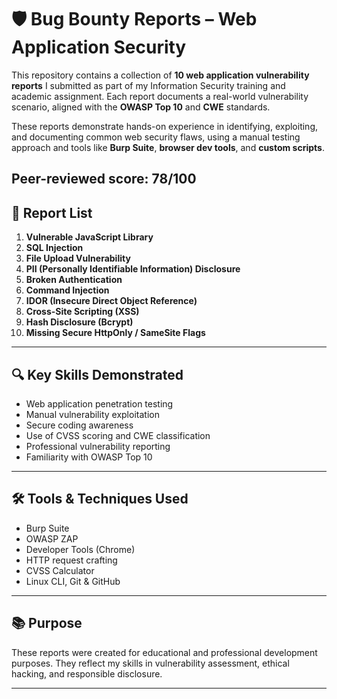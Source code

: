 # 🛡️ Bug Bounty Reports – Web Application Security

This repository contains a collection of **10 web application vulnerability reports** I submitted as part of my Information Security training and academic assignment. Each report documents a real-world vulnerability scenario, aligned with the **OWASP Top 10** and **CWE** standards.

These reports demonstrate hands-on experience in identifying, exploiting, and documenting common web security flaws, using a manual testing approach and tools like **Burp Suite**, **browser dev tools**, and **custom scripts**.

Peer-reviewed score: 78/100
---

## 📄 Report List

1. **Vulnerable JavaScript Library**  
2. **SQL Injection**  
3. **File Upload Vulnerability**  
4. **PII (Personally Identifiable Information) Disclosure**  
5. **Broken Authentication**  
6. **Command Injection**  
7. **IDOR (Insecure Direct Object Reference)**  
8. **Cross-Site Scripting (XSS)**  
9. **Hash Disclosure (Bcrypt)**  
10. **Missing Secure HttpOnly / SameSite Flags**

---

## 🔍 Key Skills Demonstrated

- Web application penetration testing  
- Manual vulnerability exploitation  
- Secure coding awareness  
- Use of CVSS scoring and CWE classification  
- Professional vulnerability reporting  
- Familiarity with OWASP Top 10

---

## 🛠️ Tools & Techniques Used

- Burp Suite  
- OWASP ZAP  
- Developer Tools (Chrome)  
- HTTP request crafting  
- CVSS Calculator  
- Linux CLI, Git & GitHub

---

## 📚 Purpose

These reports were created for educational and professional development purposes. They reflect my skills in vulnerability assessment, ethical hacking, and responsible disclosure.

---

